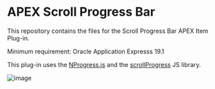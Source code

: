 # APEX Scroll Progress Bar
This repository contains the files for the Scroll Progress Bar APEX Item Plug-in.

Minimum requirement: Oracle Application Expresss 19.1

This plug-in uses the <a href="https://rstacruz.github.io/nprogress/" rel="nofollow">NProgress.js</a> and the <a href="https://jeremenichelli.github.io/scrollProgress/" rel="nofollow">scrollProgress</a> JS library.

![image](https://github.com/baldogiRichard/apex-scroll-progress-bar/assets/100072414/1d1c20db-f1ad-4797-bc66-f241d2863564)
